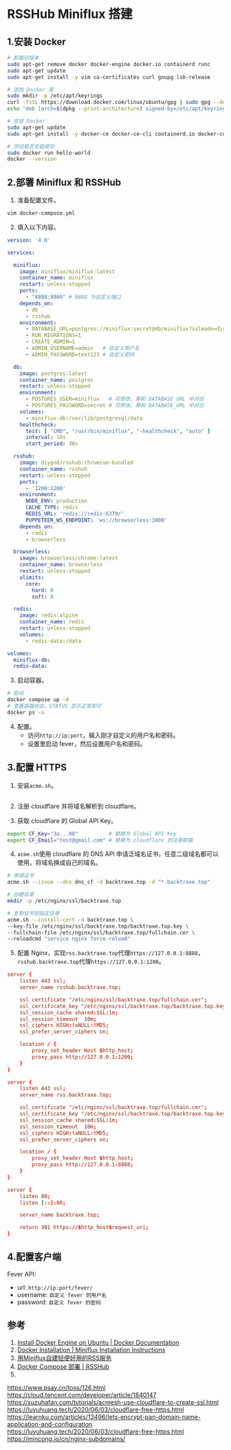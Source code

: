 # RSSHub Miniflux 搭建


<!--more-->

## 1.安装 Docker

```bash
# 卸载旧版本
sudo apt-get remove docker docker-engine docker.io containerd runc
sudo apt-get update
sudo apt-get install -y vim ca-certificates curl gnupg lsb-release

# 添加 Docker 源
sudo mkdir -p /etc/apt/keyrings
curl -fsSL https://download.docker.com/linux/ubuntu/gpg | sudo gpg --dearmor -o /etc/apt/keyrings/docker.gpg
echo "deb [arch=$(dpkg --print-architecture) signed-by=/etc/apt/keyrings/docker.gpg] https://download.docker.com/linux/ubuntu $(lsb_release -cs) stable" | sudo tee /etc/apt/sources.list.d/docker.list > /dev/null

# 安装 Docker
sudo apt-get update
sudo apt-get install -y docker-ce docker-ce-cli containerd.io docker-compose-plugin

# 测试是否安装成功
sudo docker run hello-world
docker --version
```

## 2.部署 Miniflux 和 RSSHub

1. 准备配置文件。

```bash
vim docker-compose.yml
```

2. 填入以下内容。

```yaml
version: '4.0'

services:

  miniflux:
    image: miniflux/miniflux:latest
    container_name: miniflux
    restart: unless-stopped
    ports:
      - "8888:8080" # 8888 为自定义端口
    depends_on:
      - db
      - rsshub
    environment:
      - DATABASE_URL=postgres://miniflux:secret@db/miniflux?sslmode=disable
      - RUN_MIGRATIONS=1
      - CREATE_ADMIN=1
      - ADMIN_USERNAME=admin   # 自定义用户名
      - ADMIN_PASSWORD=test123 # 自定义密码

  db:
    image: postgres:latest
    container_name: postgres
    restart: unless-stopped
    environment:
      - POSTGRES_USER=miniflux   # 可修改，需和 DATABASE_URL 中对应
      - POSTGRES_PASSWORD=secret # 可修改，需和 DATABASE_URL 中对应
    volumes:
      - miniflux-db:/var/lib/postgresql/data
    healthcheck:
      test: [ "CMD", "/usr/bin/miniflux", "-healthcheck", "auto" ]
      interval: 10s
      start_period: 30s

  rsshub:
    image: diygod/rsshub:chromium-bundled
    container_name: rsshub
    restart: unless-stopped
    ports:
      - '1200:1200'
    environment:
      NODE_ENV: production
      CACHE_TYPE: redis
      REDIS_URL: 'redis://redis:6379/'
      PUPPETEER_WS_ENDPOINT: 'ws://browserless:3000'
    depends_on:
      - redis
      - browserless

  browserless:
    image: browserless/chrome:latest
    container_name: browserless
    restart: unless-stopped
    ulimits:
      core:
        hard: 0
        soft: 0

  redis:
    image: redis:alpine
    container_name: redis
    restart: unless-stopped
    volumes:
      - redis-data:/data

volumes:
  miniflux-db:
  redis-data:
```

3. 启动容器。

```bash
# 启动
docker compose up -d
# 查看容器状态，STATUS 显示正常即可
docker ps -a
```

4. 配置。
    - 访问`http://ip:port`，输入刚才自定义的用户名和密码。
    - 设置里启动 fever，然后设置用户名和密码。

## 3.配置 HTTPS

1. 安装`acme.sh`。

```bash

```

2. 注册 cloudflare 并将域名解析到 cloudflare。



3. 获取 cloudflare 的 Global API Key。

```bash
export CF_Key="3a...08"          # 替换为 Global API Key
export CF_Email="test@gmail.com" # 替换为 cloudflare 的注册邮箱
```

4. `acme.sh`使用 cloudflare 的 DNS API 申请泛域名证书，任意二级域名都可以使用。将域名换成自己的域名。

```bash
# 申请证书
acme.sh --issue --dns dns_cf -d backtraxe.top -d "*.backtraxe.top"

# 创建目录
mkdir -p /etc/nginx/ssl/backtraxe.top

# 复制证书到指定目录
acme.sh --install-cert -d backtraxe.top \
--key-file /etc/nginx/ssl/backtraxe.top/backtraxe.top.key \
--fullchain-file /etc/nginx/ssl/backtraxe.top/fullchain.cer \
--reloadcmd "service nginx force-reload"
```

5. 配置 Nginx，实现`rss.backtraxe.top`代理`https://127.0.0.1:8888`，`rsshub.backtraxe.top`代理`https://127.0.0.1:1200`。

```conf
server {
    listen 443 ssl;
    server_name rsshub.backtraxe.top;

    ssl_certificate "/etc/nginx/ssl/backtraxe.top/fullchain.cer";
    ssl_certificate_key "/etc/nginx/ssl/backtraxe.top/backtraxe.top.key";
    ssl_session_cache shared:SSL:1m;
    ssl_session_timeout  10m;
    ssl_ciphers HIGH:!aNULL:!MD5;
    ssl_prefer_server_ciphers on;

    location / {
        proxy_set_header Host $http_host;
        proxy_pass http://127.0.0.1:1200;
    }
}

server {
    listen 443 ssl;
    server_name rss.backtraxe.top;

    ssl_certificate "/etc/nginx/ssl/backtraxe.top/fullchain.cer";
    ssl_certificate_key "/etc/nginx/ssl/backtraxe.top/backtraxe.top.key";
    ssl_session_cache shared:SSL:1m;
    ssl_session_timeout  10m;
    ssl_ciphers HIGH:!aNULL:!MD5;
    ssl_prefer_server_ciphers on;

    location / {
        proxy_set_header Host $http_host;
        proxy_pass http://127.0.0.1:8888;
    }
}

server {
    listen 80;
    listen [::]:80;

    server_name backtraxe.top;

    return 301 https://$http_host$request_uri;
}
```

## 4.配置客户端

Fever API:
- url: `http://ip:port/fever/`
- username: `自定义 fever 的用户名`
- password: `自定义 fever 的密码`

## 参考

1. [Install Docker Engine on Ubuntu | Docker Documentation](https://docs.docker.com/engine/install/ubuntu/)
1. [Docker Installation | Miniflux Installation Instructions](https://miniflux.app/docs/installation.html#docker)
1. [用Miniflux自建轻便好用的RSS服务](https://zoomyale.com/2018/miniflux_rss/)
1. [Docker Compose 部署 | RSSHub](https://docs.rsshub.app/install/#docker-compose-bu-shu)
1. []()

https://www.psay.cn/toss/126.html
https://cloud.tencent.com/developer/article/1840147
https://suzuhafan.com/tutorials/acmesh-use-cloudflare-to-create-ssl.html
https://luyuhuang.tech/2020/06/03/cloudflare-free-https.html
https://learnku.com/articles/13496/lets-encrypt-pan-domain-name-application-and-configuration
https://luyuhuang.tech/2020/06/03/cloudflare-free-https.html
https://mincong.io/cn/nginx-subdomains/

